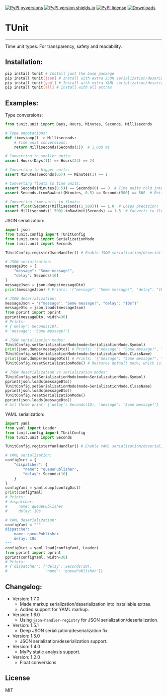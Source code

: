 [![PyPI pyversions](https://img.shields.io/pypi/pyversions/tunit.svg)](https://pypi.python.org/pypi/tunit)
[![PyPI version shields.io](https://img.shields.io/pypi/v/tunit.svg)](https://pypi.python.org/pypi/tunit)
[![PyPI license](https://img.shields.io/pypi/l/tunit.svg)](https://pypi.python.org/pypi/tunit)
[![Downloads](https://static.pepy.tech/badge/tunit)](https://pepy.tech/project/tunit)

# TUnit
---
Time unit types. For transparency, safety and readability.

## Installation:

```bash
pip install tunit # Install just the base package
pip install tunit[json] # Install with extra JSON serialization/deserialization support
pip install tunit[yaml] # Install with extra YAML serialization/deserialization support
pip install tunit[all] # Install with all extras
```

## Examples:

Type conversions:
```python
from tunit.unit import Days, Hours, Minutes, Seconds, Milliseconds

# Type annotations:
def timestamp() -> Milliseconds:
    # Time unit conversions:
    return Milliseconds(Seconds(1))  # 1_000 ms

# Converting to smaller units:
assert Hours(Days(1)) == Hours(24) == 24

# Converting to bigger units:
assert Minutes(Seconds(65)) == Minutes(1) == 1

# Converting floats to time units:
assert Seconds(Minutes(0.5)) == Seconds(0) == 0  # Time units hold integers!
assert Seconds.fromRawUnit(Minutes, 0.5) == Seconds(500) == 500  # Better approach when fractions matter!

# Converting time units to floats:
assert float(Seconds(Milliseconds(1_500))) == 1.0  # Loses precision!
assert Milliseconds(1_500).toRawUnit(Seconds) == 1.5  # Converts to float representing different time unit with precision.
```

JSON serialization:
```python
import json
from tunit.config import TUnitConfig
from tunit.core import SerializationMode
from tunit.unit import Seconds

TUnitConfig.registerJsonHandler() # Enable JSON serialization/deserialization

# JSON serialization:
messageDto = {
    "message": "Some message!",
    "delay": Seconds(10)
}
messageJson = json.dumps(messageDto)
print(messageJson) # Prints: '{"message": "Some message!", "delay": "10s"}'

# JSON deserialization:
messageJson = '{"message": "Some message!", "delay": "10s"}'
messageDto = json.loads(messageJson)
from pprint import pprint
pprint(messageDto, width=30)
# Prints:
# {'delay': Seconds(10),
# 'message': 'Some message!'}

# JSON serialization modes:
TUnitConfig.setSerializationMode(mode=SerializationMode.Symbol)
print(json.dumps(messageDto)) # Prints: '{"message": "Some message!", "delay": "10s"}'
TUnitConfig.setSerializationMode(mode=SerializationMode.ClassName)
print(json.dumps(messageDto)) # Prints: '{"message": "Some message!", "delay": "Seconds(10)"}'
TUnitConfig.resetSerializationMode() # Restores default mode, which is: SerializationMode.Symbol

# JSON deserialization vs serialization modes:
TUnitConfig.setSerializationMode(mode=SerializationMode.Symbol)
pprint(json.loads(messageDto))
TUnitConfig.setSerializationMode(mode=SerializationMode.ClassName)
pprint(json.loads(messageDto))
TUnitConfig.resetSerializationMode()
pprint(json.loads(messageDto))
# All three print: {'delay': Seconds(10), 'message': 'Some message!'}
```

YAML serialization:
```python
import yaml
from yaml import Loader
from tunit.config import TUnitConfig
from tunit.unit import Seconds

TUnitConfig.registerYamlHandler() # Enable YAML serialization/deserialization

# YAML serialization:
configDict = {
    "dispatcher": {
        "name": "queuePublisher",
        "delay": Seconds(10)
    }
}
configYaml = yaml.dump(configDict)
print(configYaml)
# Prints:
# dispatcher:
#     name: queuePublisher
#     delay: 10s

# YAML deserialization:
configYaml = """
dispatcher:
    name: queuePublisher
    delay: 10s
"""
configDict = yaml.load(configYaml, Loader)
from pprint import pprint
pprint(configYaml, width=30)
# Prints:
# {'dispatcher': {'delay': Seconds(10),
#                 'name': 'queuePublisher'}}
```

## Changelog:
- Version: 1.7.0
    - Made markup serialization/deserialization into installable extras.
    - Added support for YAML markup.
- Version: 1.6.0
    - Using `json-handler-registry` for JSON serialization/deserialization.
- Version: 1.5.1
    - Deep JSON serialization/deserialization fix.
- Version: 1.5.0
    - JSON serialization/deserialization support.
- Version: 1.4.0
    - MyPy static analysis support.
- Version: 1.2.0
    - Float conversions.

## License
MIT
